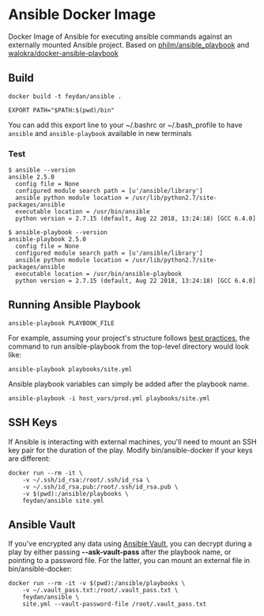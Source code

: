 # Ansible Docker Image

Docker Image of Ansible for executing ansible commands against an externally mounted Ansible project. Based on [philm/ansible_playbook](https://github.com/philm/ansible_playbook) and [walokra/docker-ansible-playbook](https://github.com/walokra/docker-ansible-playbook)

## Build

```
docker build -t feydan/ansible .

EXPORT PATH="$PATH:$(pwd)/bin"
```
You can add this export line to your ~/.bashrc or ~/.bash_profile to have `ansible` and `ansible-playbook` available in new terminals

### Test

```
$ ansible --version
ansible 2.5.0
  config file = None
  configured module search path = [u'/ansible/library']
  ansible python module location = /usr/lib/python2.7/site-packages/ansible
  executable location = /usr/bin/ansible
  python version = 2.7.15 (default, Aug 22 2018, 13:24:18) [GCC 6.4.0]

$ ansible-playbook --version
ansible-playbook 2.5.0
  config file = None
  configured module search path = [u'/ansible/library']
  ansible python module location = /usr/lib/python2.7/site-packages/ansible
  executable location = /usr/bin/ansible-playbook
  python version = 2.7.15 (default, Aug 22 2018, 13:24:18) [GCC 6.4.0]
```

## Running Ansible Playbook

```
ansible-playbook PLAYBOOK_FILE
```

For example, assuming your project's structure follows [best practices](http://docs.ansible.com/ansible/playbooks_best_practices.html#directory-layout), the command to run ansible-playbook from the top-level directory would look like:

```
ansible-playbook playbooks/site.yml
```

Ansible playbook variables can simply be added after the playbook name.
```
ansible-playbook -i host_vars/prod.yml playbooks/site.yml
```

## SSH Keys

If Ansible is interacting with external machines, you'll need to mount an SSH key pair for the duration of the play.  Modify bin/ansible-docker if your keys are different:

```
docker run --rm -it \
    -v ~/.ssh/id_rsa:/root/.ssh/id_rsa \
    -v ~/.ssh/id_rsa.pub:/root/.ssh/id_rsa.pub \
    -v $(pwd):/ansible/playbooks \
    feydan/ansible site.yml
```

## Ansible Vault

If you've encrypted any data using [Ansible Vault](http://docs.ansible.com/ansible/playbooks_vault.html), you can decrypt during a play by either passing **--ask-vault-pass** after the playbook name, or pointing to a password file. For the latter, you can mount an external file in bin/ansible-docker:

```
docker run --rm -it -v $(pwd):/ansible/playbooks \
    -v ~/.vault_pass.txt:/root/.vault_pass.txt \
    feydan/ansible \
    site.yml --vault-password-file /root/.vault_pass.txt
```                    
